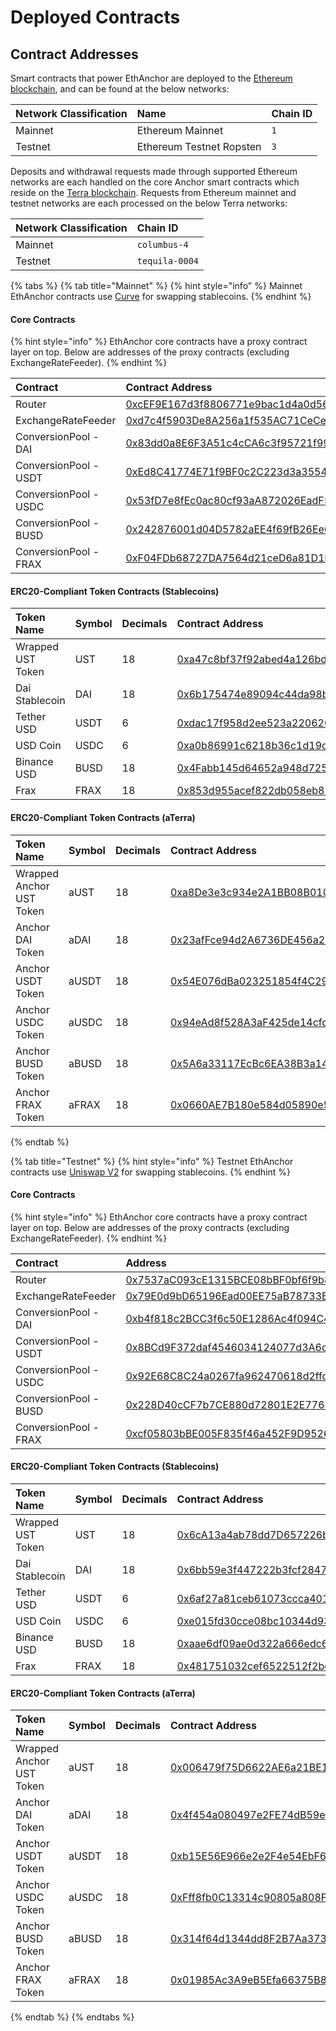 # Deployed Contracts

## Contract Addresses

Smart contracts that power EthAnchor are deployed to the [Ethereum blockchain](https://ethereum.org/en/), and can be found at the below networks:

| Network Classification | Name | Chain ID |
| :--- | :--- | :--- |
| Mainnet | Ethereum Mainnet | `1` |
| Testnet | Ethereum Testnet Ropsten | `3` |

Deposits and withdrawal requests made through supported Ethereum networks are each handled on the core Anchor smart contracts which reside on the [Terra blockchain](https://www.terra.money/). Requests from Ethereum mainnet and testnet networks are each processed on the below Terra networks:

| Network Classification | Chain ID |
| :--- | :--- |
| Mainnet | `columbus-4` |
| Testnet | `tequila-0004` |

{% tabs %}
{% tab title="Mainnet" %}
{% hint style="info" %}
Mainnet EthAnchor contracts use [Curve](https://curve.fi/) for swapping stablecoins.
{% endhint %}

#### Core Contracts

{% hint style="info" %}
EthAnchor core contracts have a proxy contract layer on top. Below are addresses of the proxy contracts \(excluding ExchangeRateFeeder\).
{% endhint %}

| Contract | Contract Address |
| :--- | :--- |
| Router | [0xcEF9E167d3f8806771e9bac1d4a0d568c39a9388](https://etherscan.io/address/0xcEF9E167d3f8806771e9bac1d4a0d568c39a9388) |
| ExchangeRateFeeder | [0xd7c4f5903De8A256a1f535AC71CeCe5750d5197a](https://etherscan.io/address/0xd7c4f5903De8A256a1f535AC71CeCe5750d5197a) |
| ConversionPool - DAI | [0x83dd0a8E6F3A51c4cCA6c3f95721f9926DD9e7E7](https://etherscan.io/address/0x83dd0a8E6F3A51c4cCA6c3f95721f9926DD9e7E7) |
| ConversionPool - USDT | [0xEd8C41774E71f9BF0c2C223d3a3554F496656D16](https://etherscan.io/address/0xEd8C41774E71f9BF0c2C223d3a3554F496656D16) |
| ConversionPool - USDC | [0x53fD7e8fEc0ac80cf93aA872026EadF50cB925f3](https://etherscan.io/address/0x53fD7e8fEc0ac80cf93aA872026EadF50cB925f3) |
| ConversionPool - BUSD | [0x242876001d04D5782aEE4f69fB26Ee6264Cc1d21](https://etherscan.io/address/0x242876001d04D5782aEE4f69fB26Ee6264Cc1d21) |
| ConversionPool - FRAX | [0xF04FDb68727DA7564d21ceD6a81D1b63ff84b047](https://etherscan.io/address/0xF04FDb68727DA7564d21ceD6a81D1b63ff84b047#internaltx) |

#### ERC20-Compliant Token Contracts \(Stablecoins\)

| Token Name | Symbol | Decimals | Contract Address |
| :--- | :--- | :--- | :--- |
| Wrapped UST Token | UST | 18 | [0xa47c8bf37f92abed4a126bda807a7b7498661acd](https://etherscan.io/token/0xa47c8bf37f92abed4a126bda807a7b7498661acd) |
| Dai Stablecoin | DAI | 18 | [0x6b175474e89094c44da98b954eedeac495271d0f](https://etherscan.io/token/0x6b175474e89094c44da98b954eedeac495271d0f) |
| Tether USD | USDT | 6 | [0xdac17f958d2ee523a2206206994597c13d831ec7](https://etherscan.io/token/0xdac17f958d2ee523a2206206994597c13d831ec7) |
| USD Coin | USDC | 6 | [0xa0b86991c6218b36c1d19d4a2e9eb0ce3606eb48](https://etherscan.io/token/0xa0b86991c6218b36c1d19d4a2e9eb0ce3606eb48) |
| Binance USD | BUSD | 18 | [0x4Fabb145d64652a948d72533023f6E7A623C7C53](https://etherscan.io/token/0x4Fabb145d64652a948d72533023f6E7A623C7C53) |
| Frax | FRAX | 18 | [0x853d955acef822db058eb8505911ed77f175b99e](https://etherscan.io/token/0x853d955acef822db058eb8505911ed77f175b99e) |

#### ERC20-Compliant Token Contracts \(aTerra\)

| Token Name | Symbol | Decimals | Contract Address |
| :--- | :--- | :--- | :--- |
| Wrapped Anchor UST Token | aUST | 18 | [0xa8De3e3c934e2A1BB08B010104CcaBBD4D6293ab](https://etherscan.io/token/0xa8De3e3c934e2A1BB08B010104CcaBBD4D6293ab) |
| Anchor DAI Token | aDAI | 18 | [0x23afFce94d2A6736DE456a25eB8Cc96612Ca55CA](https://etherscan.io/token/0x23afFce94d2A6736DE456a25eB8Cc96612Ca55CA) |
| Anchor USDT Token | aUSDT | 18 | [0x54E076dBa023251854f4C29ea750566528734B2d](https://etherscan.io/token/0x54E076dBa023251854f4C29ea750566528734B2d) |
| Anchor USDC Token | aUSDC | 18 | [0x94eAd8f528A3aF425de14cfdDA727B218915687C](https://etherscan.io/token/0x94eAd8f528A3aF425de14cfdDA727B218915687C) |
| Anchor BUSD Token | aBUSD | 18 | [0x5A6a33117EcBc6EA38B3a140F3E20245052CC647](https://etherscan.io/token/0x5A6a33117EcBc6EA38B3a140F3E20245052CC647) |
| Anchor FRAX Token | aFRAX | 18 | [0x0660AE7B180e584d05890e56bE3A372F0b746515](https://etherscan.io/token/0x0660AE7B180e584d05890e56bE3A372F0b746515) |
{% endtab %}

{% tab title="Testnet" %}
{% hint style="info" %}
Testnet EthAnchor contracts use [Uniswap V2](https://app.uniswap.org/#/swap?use=V2) for swapping stablecoins.
{% endhint %}

#### Core Contracts

{% hint style="info" %}
EthAnchor core contracts have a proxy contract layer on top. Below are addresses of the proxy contracts \(excluding ExchangeRateFeeder\).
{% endhint %}

| Contract | Address |
| :--- | :--- |
| Router | [0x7537aC093cE1315BCE08bBF0bf6f9b86B7475008](https://ropsten.etherscan.io/address/0x7537aC093cE1315BCE08bBF0bf6f9b86B7475008) |
| ExchangeRateFeeder | [0x79E0d9bD65196Ead00EE75aB78733B8489E8C1fA](https://ropsten.etherscan.io/address/0x79E0d9bD65196Ead00EE75aB78733B8489E8C1fA) |
| ConversionPool - DAI | [0xb4f818c2BCC3f6c50E1286Ac4f094C4Cffd8F0CC](https://ropsten.etherscan.io/address/0xb4f818c2BCC3f6c50E1286Ac4f094C4Cffd8F0CC) |
| ConversionPool - USDT | [0x8BCd9F372daf4546034124077d3A6da3Fd552Cf4](https://ropsten.etherscan.io/address/0x8BCd9F372daf4546034124077d3A6da3Fd552Cf4) |
| ConversionPool - USDC | [0x92E68C8C24a0267fa962470618d2ffd21f9b6a95](https://ropsten.etherscan.io/address/0x92E68C8C24a0267fa962470618d2ffd21f9b6a95) |
| ConversionPool - BUSD | [0x228D40cCF7b7CE880d72801E2E776D38CA7E647D](https://ropsten.etherscan.io/address/0x228D40cCF7b7CE880d72801E2E776D38CA7E647D) |
| ConversionPool - FRAX | [0xcf05803bBE005F835f46a452F9D9526129c8E7f8](https://ropsten.etherscan.io/address/0xcf05803bBE005F835f46a452F9D9526129c8E7f8) |

#### ERC20-Compliant Token Contracts \(Stablecoins\)

| Token Name | Symbol | Decimals | Contract Address |
| :--- | :--- | :--- | :--- |
| Wrapped UST Token | UST | 18 | [0x6cA13a4ab78dd7D657226b155873A04DB929A3A4](https://ropsten.etherscan.io/token/0x6cA13a4ab78dd7D657226b155873A04DB929A3A4) |
| Dai Stablecoin | DAI | 18 | [0x6bb59e3f447222b3fcf2847111700723153f625a](https://ropsten.etherscan.io/token/0x6bb59e3f447222b3fcf2847111700723153f625a) |
| Tether USD | USDT | 6 | [0x6af27a81ceb61073ccca401ca6b43064f369dc02](https://ropsten.etherscan.io/token/0x6af27a81ceb61073ccca401ca6b43064f369dc02) |
| USD Coin | USDC | 6 | [0xe015fd30cce08bc10344d934bdb2292b1ec4bbbd](https://ropsten.etherscan.io/token/0xe015fd30cce08bc10344d934bdb2292b1ec4bbbd) |
| Binance USD | BUSD | 18 | [0xaae6df09ae0d322a666edc63e6a69e4b0fab6f5d](https://ropsten.etherscan.io/token/0xaae6df09ae0d322a666edc63e6a69e4b0fab6f5d) |
| Frax | FRAX | 18 | [0x481751032cef6522512f2bc9d140130ced428707](https://ropsten.etherscan.io/token/0x481751032cef6522512f2bc9d140130ced428707) |

#### ERC20-Compliant Token Contracts \(aTerra\)

| Token Name | Symbol | Decimals | Contract Address |
| :--- | :--- | :--- | :--- |
| Wrapped Anchor UST Token | aUST | 18 | [0x006479f75D6622AE6a21BE17C7F555B94c672342](https://ropsten.etherscan.io/token/0x006479f75d6622ae6a21be17c7f555b94c672342) |
| Anchor DAI Token | aDAI | 18 | [0x4f454a080497e2FE74dB59e0B311614321D7D706](https://ropsten.etherscan.io/token/0x4f454a080497e2FE74dB59e0B311614321D7D706) |
| Anchor USDT Token | aUSDT | 18 | [0xb15E56E966e2e2F4e54EbF6f5e8159Ea4f400478](https://ropsten.etherscan.io/token/0xb15E56E966e2e2F4e54EbF6f5e8159Ea4f400478) |
| Anchor USDC Token | aUSDC | 18 | [0xFff8fb0C13314c90805a808F48c7DFF37e95Eb16](https://ropsten.etherscan.io/token/0xFff8fb0C13314c90805a808F48c7DFF37e95Eb16) |
| Anchor BUSD Token | aBUSD | 18 | [0x314f64d1344dd8F2B7Aa373BA9e285aBB0aFAB65](https://ropsten.etherscan.io/token/0x314f64d1344dd8F2B7Aa373BA9e285aBB0aFAB65) |
| Anchor FRAX Token | aFRAX | 18 | [0x01985Ac3A9eB5Efa66375B89d74c6Fa6ebfC8322](https://ropsten.etherscan.io/token/0x01985Ac3A9eB5Efa66375B89d74c6Fa6ebfC8322) |
{% endtab %}
{% endtabs %}

